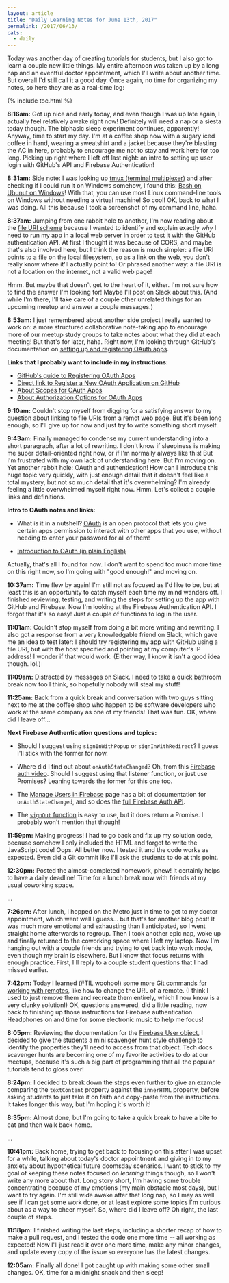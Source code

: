 ```yaml
---
layout: article
title: "Daily Learning Notes for June 13th, 2017"
permalink: /2017/06/13/
cats:
  - daily
---
```


Today was another day of creating tutorials for students, but I also got to learn a couple new little things. My entire afternoon was taken up by a long nap and an eventful doctor appointment, which I'll write about another time. But overall I'd still call it a good day. Once again, no time for organizing my notes, so here they are as a real-time log:

{% include toc.html %}

**8:16am:** Got up nice and early today, and even though I was up late again, I actually feel relatively awake right now! Definitely will need a nap or a siesta today though. The biphasic sleep experiment continues, apparently! Anyway, time to start my day. I'm at a coffee shop now with a sugary iced coffee in hand, wearing a sweatshirt and a jacket because they're blasting the AC in here, probably to encourage me not to stay and work here for too long. Picking up right where I left off last night: an intro to setting up user login with GitHub's API and Firebase Authentication!

**8:31am:** Side note: I was looking up [tmux (terminal multiplexer)](https://github.com/tmux/tmux/wiki) and after checking if I could run it on Windows somehow, I found this: [Bash on Ubunut on Windows](https://msdn.microsoft.com/en-us/commandline/wsl/about)! With that, you can use most Linux command-line tools on Windows without needing a virtual machine! So cool! OK, back to what I was doing. All this because I took a screenshot of my command line, haha.

**8:37am:** Jumping from one rabbit hole to another, I'm now reading about the [file URI scheme](https://en.wikipedia.org/wiki/File_URI_scheme) because I wanted to identify and explain exactly *why* I need to run my app in a local web server in order to test it with the GitHub authentication API. At first I thought it was because of CORS, and maybe that's also involved here, but I think the reason is much simpler: a file URI points to a file on the local filesystem, so as a link on the web, you don't really know where it'll actually point to! Or phrased another way: a file URI is not a location on the internet, not a valid web page!

Hmm. But maybe that doesn't get to the heart of it, either. I'm not sure how to find the answer I'm looking for! Maybe I'll post on Slack about this. (And while I'm there, I'll take care of a couple other unrelated things for an upcoming meetup and answer a couple messages.)

**8:53am:** I just remembered about another side project I really wanted to work on: a more structured collaborative note-taking app to encourage more of our meetup study groups to take notes about what they did at each meeting! But that's for later, haha. Right now, I'm looking through GitHub's documentation on [setting up and registering OAuth apps](https://developer.github.com/apps/building-integrations/setting-up-and-registering-oauth-apps/).

**Links that I probably want to include in my instructions:**

  - [GitHub's guide to Registering OAuth Apps](https://developer.github.com/apps/building-integrations/setting-up-and-registering-oauth-apps/registering-oauth-apps/)
  - [Direct link to Register a New OAuth Application on GitHub](https://github.com/settings/applications/new)
  - [About Scopes for OAuth Apps](https://developer.github.com/apps/building-integrations/setting-up-and-registering-oauth-apps/about-scopes-for-oauth-apps/)
  - [About Authorization Options for OAuth Apps](https://developer.github.com/apps/building-integrations/setting-up-and-registering-oauth-apps/about-authorization-options-for-oauth-apps/)

**9:10am:** Couldn't stop myself from digging for a satisfying answer to my question about linking to file URIs from a remot web page. But it's been long enough, so I'll give up for now and just try to write something short myself.

**9:43am:** Finally managed to condense my current understanding into a short paragraph, after a lot of rewriting. I don't know if sleepiness is making me super detail-oriented right now, or if I'm normally always like this! But I'm frustrated with my own lack of understanding here. But I'm moving on. Yet another rabbit hole: OAuth and authentication! How can I introduce this huge topic very quickly, with just enough detail that it doesn't feel like a total mystery, but not so much detail that it's overwhelming? I'm already feeling a little overwhelmed myself right now. Hmm. Let's collect a couple links and definitions.

**Intro to OAuth notes and links:**

  - What is it in a nutshell? [OAuth](https://oauth.net/) is an open protocol that lets you give certain apps permission to interact with other apps that you use, without needing to enter your password for all of them! 

  - [Introduction to OAuth (in plain English)](https://blog.varonis.com/introduction-to-oauth/)

Actually, that's all I found for now. I don't want to spend too much more time on this right now, so I'm going with "good enough!" and moving on.

**10:37am:** Time flew by again! I'm still not as focused as I'd like to be, but at least this is an opportunity to catch myself each time my mind wanders off. I finished reviewing, testing, and writing the steps for setting up the app with GitHub and Firebase. Now I'm looking at the Firebase Authentication API. I forgot that it's so easy! Just a couple of functions to log in the user.

**11:01am:** Couldn't stop myself from doing a bit more writing and rewriting. I also got a response from a very knowledgable friend on Slack, which gave me an idea to test later: I should try registering my app with GitHub using a file URI, but with the host specified and pointing at my computer's IP address! I wonder if that would work. (Either way, I know it isn't a good idea though. lol.)

**11:09am:** Distracted by messages on Slack. I need to take a quick bathroom break now too I think, so hopefully nobody will steal my stuff!

**11:25am:** Back from a quick break and conversation with two guys sitting next to me at the coffee shop who happen to be software developers who work at the same company as one of my friends! That was fun. OK, where did I leave off...

**Next Firebase Authentication questions and topics:**

  - Should I suggest using `signInWithPopup` or `signInWithRedirect`? I guess I'll stick with the former for now.
  
  - Where did I find out about `onAuthStateChanged`? Oh, from this [Firebase auth video](https://www.youtube.com/watch?v=-OKrloDzGpU). Should I suggest using that listener function, or just use Promises? Leaning towards the former for this one too.
  
  - The [Manage Users in Firebase](https://firebase.google.com/docs/auth/web/manage-users) page has a bit of documentation for `onAuthStateChanged`, and so does the [full Firebase Auth API](https://firebase.google.com/docs/reference/js/firebase.auth).

  - The [`signOut` function](https://firebase.google.com/docs/reference/js/firebase.auth.Auth#signOut) is easy to use, but it does return a Promise. I probably won't mention that though!

**11:59pm:** Making progress! I had to go back and fix up my solution code, because somehow I only included the HTML and forgot to write the JavaScript code! Oops. All better now. I tested it and the code works as expected. Even did a Git commit like I'll ask the students to do at this point.

**12:30pm:** Posted the almost-completed homework, phew! It certainly helps to have a daily deadline! Time for a lunch break now with friends at my usual coworking space.

...

**7:26pm:** After lunch, I hopped on the Metro just in time to get to my doctor appointment, which went well I guess... but that's for another blog post! It was much more emotional and exhausting than I anticipated, so I went straight home afterwards to regroup. Then I took another epic nap, woke up and finally returned to the coworking space where I left my laptop. Now I'm hanging out with a couple friends and trying to get back into work mode, even though my brain is elsewhere. But I know that focus returns with enough practice. First, I'll reply to a couple student questions that I had missed earlier.

**7:42pm:** Today I learned (#TIL woohoo!) some more [Git commands for working with remotes](https://git-scm.com/docs/git-remote), like how to change the URL of a remote. (I think I used to just remove them and recreate them entirely, which I now know is a very clunky solution!) OK, questions answered, did a little reading, now back to finishing up those instructions for Firebase authentication. Headphones on and time for some electronic music to help me focus!

**8:05pm:** Reviewing the documentation for the [Firebase User object](https://firebase.google.com/docs/reference/js/firebase.User), I decided to give the students a mini scavenger hunt style challenge to identify the properties they'll need to access from that object. Tech docs scavenger hunts are becoming one of my favorite activities to do at our meetups, because it's such a big part of programming that all the popular tutorials tend to gloss over!

**8:24pm:** I decided to break down the steps even further to give an example comparing the `textContent` property against the `innerHTML` property, before asking students to just take it on faith and copy-paste from the instructions. It takes longer this way, but I'm hoping it's worth it!

**8:35pm:** Almost done, but I'm going to take a quick break to have a bite to eat and then walk back home.

...

**10:41pm:** Back home, trying to get back to focusing on this after I was upset for a while, talking about today's doctor appointment and giving in to my anxiety about hypothetical future doomsday scenarios. I want to stick to my goal of keeping these notes focused on *learning* things though, so I won't write any more about that. Long story short, I'm having some trouble concentrating because of my emotions (my main obstacle most days), but I want to try again. I'm still wide awake after that long nap, so I may as well see if I can get some work done, or at least explore some topics I'm curious about as a way to cheer myself. So, where did I leave off? Oh right, the last couple of steps.

**11:18pm:** I finished writing the last steps, including a shorter recap of how to make a pull request, and I tested the code one more time -- all working as expected! Now I'll just read it over one more time, make any minor changes, and update every copy of the issue so everyone has the latest changes.

**12:05am:** Finally all done! I got caught up with making some other small changes. OK, time for a midnight snack and then sleep!